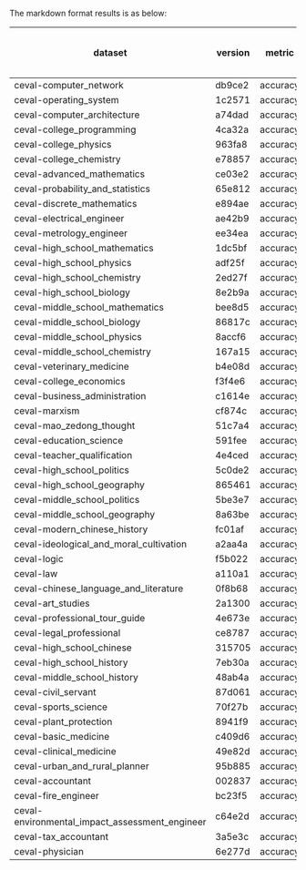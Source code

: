 The markdown format results is as below:

| dataset | version | metric | mode | internlm3-8b-instruct-hf |
|----- | ----- | ----- | ----- | -----|
| ceval-computer_network | db9ce2 | accuracy | gen | 78.95 |
| ceval-operating_system | 1c2571 | accuracy | gen | 78.95 |
| ceval-computer_architecture | a74dad | accuracy | gen | 90.48 |
| ceval-college_programming | 4ca32a | accuracy | gen | 86.49 |
| ceval-college_physics | 963fa8 | accuracy | gen | 84.21 |
| ceval-college_chemistry | e78857 | accuracy | gen | 83.33 |
| ceval-advanced_mathematics | ce03e2 | accuracy | gen | 47.37 |
| ceval-probability_and_statistics | 65e812 | accuracy | gen | 77.78 |
| ceval-discrete_mathematics | e894ae | accuracy | gen | 50.00 |
| ceval-electrical_engineer | ae42b9 | accuracy | gen | 70.27 |
| ceval-metrology_engineer | ee34ea | accuracy | gen | 87.50 |
| ceval-high_school_mathematics | 1dc5bf | accuracy | gen | 66.67 |
| ceval-high_school_physics | adf25f | accuracy | gen | 84.21 |
| ceval-high_school_chemistry | 2ed27f | accuracy | gen | 73.68 |
| ceval-high_school_biology | 8e2b9a | accuracy | gen | 94.74 |
| ceval-middle_school_mathematics | bee8d5 | accuracy | gen | 78.95 |
| ceval-middle_school_biology | 86817c | accuracy | gen | 85.71 |
| ceval-middle_school_physics | 8accf6 | accuracy | gen | 94.74 |
| ceval-middle_school_chemistry | 167a15 | accuracy | gen | 100.00 |
| ceval-veterinary_medicine | b4e08d | accuracy | gen | 91.30 |
| ceval-college_economics | f3f4e6 | accuracy | gen | 74.55 |
| ceval-business_administration | c1614e | accuracy | gen | 90.91 |
| ceval-marxism | cf874c | accuracy | gen | 94.74 |
| ceval-mao_zedong_thought | 51c7a4 | accuracy | gen | 95.83 |
| ceval-education_science | 591fee | accuracy | gen | 96.55 |
| ceval-teacher_qualification | 4e4ced | accuracy | gen | 93.18 |
| ceval-high_school_politics | 5c0de2 | accuracy | gen | 100.00 |
| ceval-high_school_geography | 865461 | accuracy | gen | 89.47 |
| ceval-middle_school_politics | 5be3e7 | accuracy | gen | 95.24 |
| ceval-middle_school_geography | 8a63be | accuracy | gen | 91.67 |
| ceval-modern_chinese_history | fc01af | accuracy | gen | 91.30 |
| ceval-ideological_and_moral_cultivation | a2aa4a | accuracy | gen | 100.00 |
| ceval-logic | f5b022 | accuracy | gen | 81.82 |
| ceval-law | a110a1 | accuracy | gen | 75.00 |
| ceval-chinese_language_and_literature | 0f8b68 | accuracy | gen | 78.26 |
| ceval-art_studies | 2a1300 | accuracy | gen | 84.85 |
| ceval-professional_tour_guide | 4e673e | accuracy | gen | 96.55 |
| ceval-legal_professional | ce8787 | accuracy | gen | 78.26 |
| ceval-high_school_chinese | 315705 | accuracy | gen | 63.16 |
| ceval-high_school_history | 7eb30a | accuracy | gen | 90.00 |
| ceval-middle_school_history | 48ab4a | accuracy | gen | 100.00 |
| ceval-civil_servant | 87d061 | accuracy | gen | 80.85 |
| ceval-sports_science | 70f27b | accuracy | gen | 94.74 |
| ceval-plant_protection | 8941f9 | accuracy | gen | 86.36 |
| ceval-basic_medicine | c409d6 | accuracy | gen | 89.47 |
| ceval-clinical_medicine | 49e82d | accuracy | gen | 86.36 |
| ceval-urban_and_rural_planner | 95b885 | accuracy | gen | 82.61 |
| ceval-accountant | 002837 | accuracy | gen | 91.84 |
| ceval-fire_engineer | bc23f5 | accuracy | gen | 90.32 |
| ceval-environmental_impact_assessment_engineer | c64e2d | accuracy | gen | 90.32 |
| ceval-tax_accountant | 3a5e3c | accuracy | gen | 85.71 |
| ceval-physician | 6e277d | accuracy | gen | 85.71 |